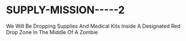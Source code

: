 # SUPPLY-MISSION-----2
We Will Be Dropping Supplies And Medical Kits Inside A Designated Red Drop Zone In The Middle Of A Zombie
